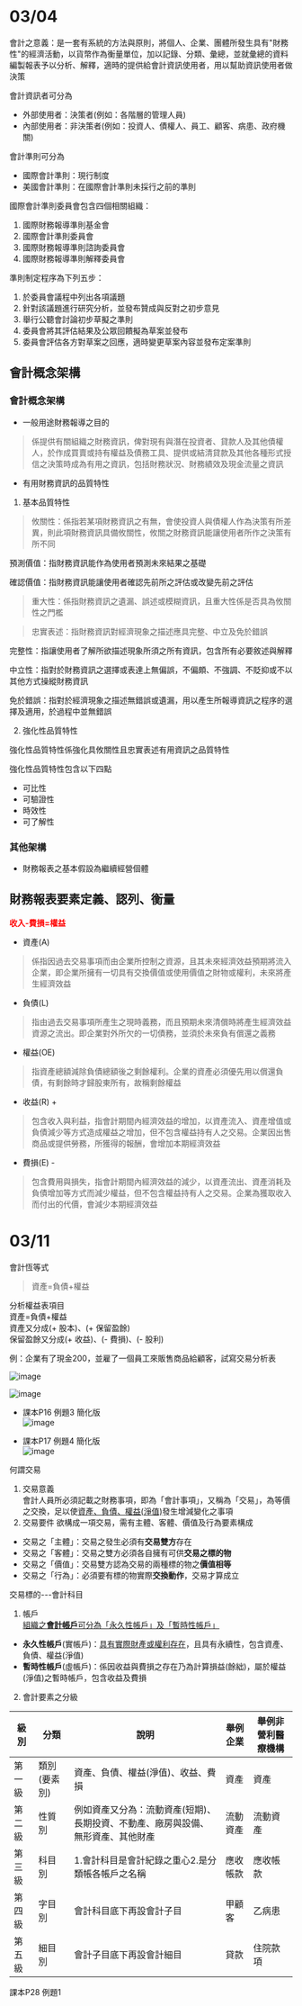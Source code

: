 03/04
===
會計之意義：是一套有系統的方法與原則，將個人、企業、團體所發生具有"財務性"的經濟活動，以貨幣作為衡量單位，加以記錄、分類、彙總，並就彙總的資料編製報表予以分析、解釋，適時的提供給會計資訊使用者，用以幫助資訊使用者做決策  

會計資訊者可分為  
* 外部使用者：決策者(例如：各階層的管理人員)  
* 內部使用者：非決策者(例如：投資人、債權人、員工、顧客、病患、政府機關)  

會計準則可分為  
* 國際會計準則：現行制度  
* 美國會計準則：在國際會計準則未採行之前的準則  

國際會計準則委員會包含四個相關組織：  
1. 國際財務報導準則基金會  
2. 國際會計準則委員會  
3. 國際財務報導準則諮詢委員會  
4. 國際財務報導準則解釋委員會  

準則制定程序為下列五步：  
1. 於委員會議程中列出各項議題  
2. 針對該議題進行研究分析，並發布贊成與反對之初步意見  
3. 舉行公聽會討論初步草擬之準則  
4. 委員會將其評估結果及公眾回饋擬為草案並發布  
5. 委員會評估各方對草案之回應，適時變更草案內容並發布定案準則  

## 會計概念架構  
### 會計概念架構  

* 一般用途財務報導之目的  
>係提供有關組織之財務資訊，俾對現有與潛在投資者、貸款人及其他債權人，於作成買賣或持有權益及債務工具、提供或結清貸款及其他各種形式授信之決策時成為有用之資訊，包括財務狀況、財務績效及現金流量之資訊  
* 有用財務資訊的品質特性  
1. 基本品質特性  
>攸關性：係指若某項財務資訊之有無，會使投資人與債權人作為決策有所差異，則此項財務資訊具備攸關性，攸關之財務資訊能讓使用者所作之決策有所不同  

預測價值：指財務資訊能作為使用者預測未來結果之基礎  

確認價值：指財務資訊能讓使用者確認先前所之評估或改變先前之評估  

>重大性：係指財務資訊之遺漏、誤述或模糊資訊，且重大性係是否具為攸關性之門檻  

>忠實表述：指財務資訊對經濟現象之描述應具完整、中立及免於錯誤  

完整性：指讓使用者了解所欲描述現象所須之所有資訊，包含所有必要敘述與解釋  

中立性：指對於財務資訊之選擇或表達上無偏誤，不偏頗、不強調、不貶抑或不以其他方式操縱財務資訊  

免於錯誤：指對於經濟現象之描述無錯誤或遺漏，用以產生所報導資訊之程序的選擇及適用，於過程中並無錯誤  

2. 強化性品質特性  

強化性品質特性係強化具攸關性且忠實表述有用資訊之品質特性  

強化性品質特性包含以下四點  
* 可比性  
* 可驗證性  
* 時效性  
* 可了解性  

### 其他架構  
* 財務報表之基本假設為繼續經營個體  

## 財務報表要素定義、認列、衡量  

**<font color=red>收入-費損=權益</font>**

* 資產(A)  
>係指因過去交易事項而由企業所控制之資源，且其未來經濟效益預期將流入企業，即企業所擁有一切具有交換價值或使用價值之財物或權利，未來將產生經濟效益  

* 負債(L)  
>指由過去交易事項所產生之現時義務，而且預期未來清償時將產生經濟效益資源之流出。即企業對外所欠的一切債務，並須於未來負有償還之義務  

* 權益(OE)  
>指資產總額減除負債總額後之剩餘權利。企業的資產必須優先用以償還負債，有剩餘時才歸股東所有，故稱剩餘權益  

* 收益(R) +  
>包含收入與利益，指會計期間內經濟效益的增加，以資產流入、資產增值或負債減少等方式造成權益之增加，但不包含權益持有人之交易。企業因出售商品或提供勞務，所獲得的報酬，會增加本期經濟效益  

* 費損(E) -  
>包含費用與損失，指會計期間內經濟效益的減少，以資產流出、資產消耗及負債增加等方式而減少權益，但不包含權益持有人之交易。企業為獲取收入而付出的代價，會減少本期經濟效益  

03/11
===
會計恆等式  
>資產=負債+權益  

分析權益表項目  
資產=負債+權益  
資產又分成(+ 股本)、(+ 保留盈餘)  
保留盈餘又分成(+ 收益)、(- 費損)、(- 股利)  

例：企業有了現金200，並雇了一個員工來販售商品給顧客，試寫交易分析表  

![image](https://github.com/Henryliu880922/Ntunhs/blob/main/110%E4%B8%8B%E5%AD%B8%E6%9C%9F/pic/%E6%9C%83%E8%A8%88%E5%AD%B8-%E4%BE%8B%E9%A1%8C.jpg)  

![image](https://github.com/Henryliu880922/Ntunhs/blob/main/110%E4%B8%8B%E5%AD%B8%E6%9C%9F/pic/%E6%9C%83%E8%A8%88%E5%AD%B8-%E4%BE%8B%E9%A1%8C%E6%89%8B%E5%AF%AB.jpg)  

* 課本P16 例題3 簡化版  
![image](https://github.com/Henryliu880922/Ntunhs/blob/main/110%E4%B8%8B%E5%AD%B8%E6%9C%9F/pic/%E6%9C%83%E8%A8%88%E5%AD%B8-%E8%AA%B2%E6%9C%ACP16%20%E4%BE%8B%E9%A1%8C3%20%E7%B0%A1%E5%8C%96%E7%89%88.jpg)  

* 課本P17 例題4 簡化版  
![image](https://github.com/Henryliu880922/Ntunhs/blob/main/110%E4%B8%8B%E5%AD%B8%E6%9C%9F/pic/%E6%9C%83%E8%A8%88%E5%AD%B8-%E8%AA%B2%E6%9C%ACP17%20%E4%BE%8B%E9%A1%8C4%20%E7%B0%A1%E5%8C%96%E7%89%88.jpg)  

何謂交易  
1. 交易意義  
會計人員所必須記載之財務事項，即為「會計事項」，又稱為「交易」，為等價之交換，足以使<u>資產、負債、權益(淨值)</u>發生增減變化之事項  
2. 交易要件
欲構成一項交易，需有主體、客體、價值及行為要素構成  
* 交易之「主體」：交易之發生必須有**交易雙方**存在  
* 交易之「客體」：交易之雙方必須各自擁有可供**交易之標的物**  
* 交易之「價值」：交易雙方認為交易的兩種標的物之**價值相等**  
* 交易之「行為」：必須要有標的物實際**交換動作**，交易才算成立  

交易標的---會計科目  
1. 帳戶  
<u>組織之**會計帳戶**可分為「永久性帳戶」及「暫時性帳戶」</u>  
* **永久性帳戶**(實帳戶)：<u>具有實際財產或權利存在</u>，且具有永續性，包含資產、負債、權益(淨值)  
* **暫時性帳戶**(虛帳戶)：係因收益與費損之存在乃為計算損益(餘絀)，屬於權益(淨值)之暫時帳戶，包含收益及費損  
2. 會計要素之分級  

|級別|分類|說明|舉例企業|舉例非營利醫療機構|  
|----|----|----|------|--------|  
|第一級|類別(要素別)|資產、負債、權益(淨值)、收益、費損|資產|資產|
|第二級|性質別|例如資產又分為：流動資產(短期)、長期投資、不動產、廠房與設備、無形資產、其他財產|流動資產|流動資產|
|第三級|科目別|1.會計科目是會計紀錄之重心2.是分類帳各帳戶之名稱|應收帳款|應收帳款|
|第四級|字目別|會計科目底下再設會計子目|甲顧客|乙病患|
|第五級|細目別|會計子目底下再設會計細目|貸款|住院款項|  

課本P28 例題1  